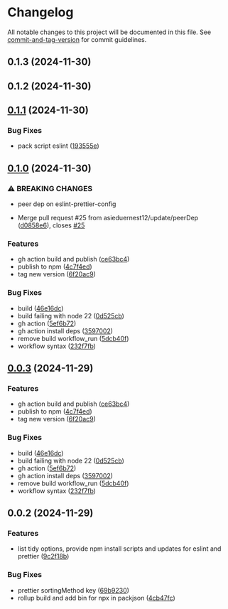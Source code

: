 # Changelog

All notable changes to this project will be documented in this file. See [commit-and-tag-version](https://github.com/absolute-version/commit-and-tag-version) for commit guidelines.

## 0.1.3 (2024-11-30)

## 0.1.2 (2024-11-30)

## [0.1.1](https://github.com/asieduernest12/tidy-imports/compare/v0.1.0...v0.1.1) (2024-11-30)


### Bug Fixes

* pack script eslint ([193555e](https://github.com/asieduernest12/tidy-imports/commit/193555e5c45babc89e629014971a29e53fec1a95))

## [0.1.0](https://github.com/asieduernest12/tidy-imports/compare/v0.0.2...v0.1.0) (2024-11-30)


### ⚠ BREAKING CHANGES

* peer dep on eslint-prettier-config

* Merge pull request #25 from asieduernest12/update/peerDep ([d0858e6](https://github.com/asieduernest12/tidy-imports/commit/d0858e6faefda4ad817d0e6efcb390ca933d0e49)), closes [#25](https://github.com/asieduernest12/tidy-imports/issues/25)


### Features

* gh action build and publish ([ce63bc4](https://github.com/asieduernest12/tidy-imports/commit/ce63bc48db441d374458f57cf1a01a631dc0da90))
* publish to npm ([4c7f4ed](https://github.com/asieduernest12/tidy-imports/commit/4c7f4edb8c50be77c558c13e47a51cbee5a3fc1a))
* tag new version ([6f20ac9](https://github.com/asieduernest12/tidy-imports/commit/6f20ac9f4684c931a04d9f08cf5e819c2abde14a))


### Bug Fixes

* build ([46e16dc](https://github.com/asieduernest12/tidy-imports/commit/46e16dc86913161ae2db9f6111eba56b639a093e))
* build failing with node 22 ([0d525cb](https://github.com/asieduernest12/tidy-imports/commit/0d525cb0171ff46cf4ff56256fa0d6ec8cc24672))
* gh action ([5ef6b72](https://github.com/asieduernest12/tidy-imports/commit/5ef6b72d48602f2a0e873b3305abd3846550252a))
* gh action install deps ([3597002](https://github.com/asieduernest12/tidy-imports/commit/3597002fc2a160ba399683812dcb6a5b6a46c894))
* remove build workflow_run ([5dcb40f](https://github.com/asieduernest12/tidy-imports/commit/5dcb40fda4d98a0f706eaaf2648b9047c5b8079e))
* workflow syntax ([232f7fb](https://github.com/asieduernest12/tidy-imports/commit/232f7fb0aa1c8625b3c2f0a02c00ef09bebf16cd))

## [0.0.3](https://github.com/asieduernest12/tidy-imports/compare/v0.0.2...v0.0.3) (2024-11-29)


### Features

* gh action build and publish ([ce63bc4](https://github.com/asieduernest12/tidy-imports/commit/ce63bc48db441d374458f57cf1a01a631dc0da90))
* publish to npm ([4c7f4ed](https://github.com/asieduernest12/tidy-imports/commit/4c7f4edb8c50be77c558c13e47a51cbee5a3fc1a))
* tag new version ([6f20ac9](https://github.com/asieduernest12/tidy-imports/commit/6f20ac9f4684c931a04d9f08cf5e819c2abde14a))


### Bug Fixes

* build ([46e16dc](https://github.com/asieduernest12/tidy-imports/commit/46e16dc86913161ae2db9f6111eba56b639a093e))
* build failing with node 22 ([0d525cb](https://github.com/asieduernest12/tidy-imports/commit/0d525cb0171ff46cf4ff56256fa0d6ec8cc24672))
* gh action ([5ef6b72](https://github.com/asieduernest12/tidy-imports/commit/5ef6b72d48602f2a0e873b3305abd3846550252a))
* gh action install deps ([3597002](https://github.com/asieduernest12/tidy-imports/commit/3597002fc2a160ba399683812dcb6a5b6a46c894))
* remove build workflow_run ([5dcb40f](https://github.com/asieduernest12/tidy-imports/commit/5dcb40fda4d98a0f706eaaf2648b9047c5b8079e))
* workflow syntax ([232f7fb](https://github.com/asieduernest12/tidy-imports/commit/232f7fb0aa1c8625b3c2f0a02c00ef09bebf16cd))

## 0.0.2 (2024-11-29)


### Features

* list tidy options, provide npm install scripts and updates for eslint and prettier ([9c2f18b](https://github.com/asieduernest12/tidy-imports/commit/9c2f18bfb56feeffa3021633efff821af9d7973c))


### Bug Fixes

* prettier sortingMethod key ([69b9230](https://github.com/asieduernest12/tidy-imports/commit/69b92301ee1f730cdf663667227ca8c75570c0fa))
* rollup build and add bin for npx in packjson ([4cb47fc](https://github.com/asieduernest12/tidy-imports/commit/4cb47fc1757806e90a163e3a22378fe9e6caacfa))
